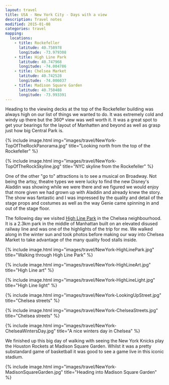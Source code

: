 ```yaml
---
layout: travel
title: USA - New York City - Days with a view
description: Travel notes
modified: 2015-01-08
categories: travel
mapping:
  locations:
    - title: Rockefeller
      latitude: 40.758978
      longitude: -73.979308
    - title: High Line Park
      latitude: 40.747968
      longitude: -74.004786
    - title: Chelsea Market
      latitude: 40.742528
      longitude: -74.006037
    - title: Madison Square Garden
      latitude: 40.750488
      longitude: -73.993391
---
```


Heading to the viewing decks at the top of the Rockefeller building was always high on our list of things we wanted to do. It was extremely cold and windy up there but the 360º view was well worth it. It was a great spot to get your bearings for the layout of Manhatten and beyond as well as grasp just how big Central Park is.

{% include image.html img="images/travel/NewYork-TopOfTheRockPanorama.jpg" title="Looking north from the top of the Rockefeller" %}

{% include image.html img="images/travel/NewYork-TopOfTheRockSkyline.jpg" title="NYC skyline from the Rockefeller" %}

One of the other "go to" attractions is to see a musical on Broadway. Not being the artsy, theatre types we were lucky to find the new Disney's Aladdin was showing while we were there and we figured we would enjoy that more given we had grown up with Aladdin and already knew the story. The show was fantastic and I was impressed by the quality and detail of the stage props and costumes as well as the way Genie came spinning in and out of the stage floor.

The following day we visited [High Line Park](http://en.wikipedia.org/wiki/High_Line_(New_York_City)) in the Chelsea neighbourhood. It is a 2.3km park in the middle of Manhattan built on an elevated disused railway line and was one of the highlights of the trip for me. We walked along in the winter sun and took photos before making our way into Chelsea Market to take advantage of the many quality food stalls inside.

{% include image.html img="images/travel/NewYork-HighLinePark.jpg" title="Walking through High Line Park" %}

{% include image.html img="images/travel/NewYork-HighLineArt.jpg" title="High Line art" %}

{% include image.html img="images/travel/NewYork-HighLineLight.jpg" title="High Line light" %}

{% include image.html img="images/travel/NewYork-LookingUpStreet.jpg" title="Chelsea streets" %}

{% include image.html img="images/travel/NewYork-ChelseaStreets.jpg" title="Chelsea streets" %}

{% include image.html img="images/travel/NewYork-ChelseaWintersDay.jpg" title="A nice winters day in Chelsea" %}

We finished up this big day of walking with seeing the New York Knicks play the Houston Rockets at Madison Square Garden. Whilst it was a pretty substandard game of basketball it was good to see a game live in this iconic stadium.

{% include image.html img="images/travel/NewYork-MadisonSquareGarden.jpg" title="Heading into Madison Square Garden" %}